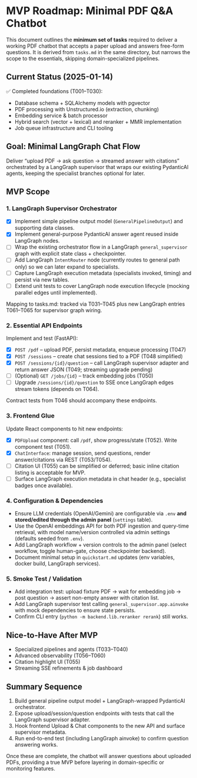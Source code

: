 # MVP Roadmap: Minimal PDF Q&A Chatbot

This document outlines the **minimum set of tasks** required to deliver a working PDF chatbot that accepts a paper upload and answers free-form questions. It is derived from `tasks.md` in the same directory, but narrows the scope to the essentials, skipping domain-specialized pipelines.

## Current Status (2025-01-14)

✅ Completed foundations (T001–T030):

- Database schema + SQLAlchemy models with pgvector
- PDF processing with Unstructured.io (extraction, chunking)
- Embedding service & batch processor
- Hybrid search (vector + lexical) and reranker + MMR implementation
- Job queue infrastructure and CLI tooling

## Goal: Minimal LangGraph Chat Flow

Deliver “upload PDF → ask question → streamed answer with citations” orchestrated by a LangGraph supervisor that wraps our existing PydanticAI agents, keeping the specialist branches optional for later.

## MVP Scope

### 1. LangGraph Supervisor Orchestrator

- [x] Implement simple pipeline output model (`GeneralPipelineOutput`) and supporting data classes.
- [x] Implement general-purpose PydanticAI answer agent reused inside LangGraph nodes.
- [ ] Wrap the existing orchestrator flow in a LangGraph `general_supervisor` graph with explicit state class + checkpointer.
- [ ] Add LangGraph `IntentRouter` node (currently routes to general path only) so we can later expand to specialists.
- [ ] Capture LangGraph execution metadata (specialists invoked, timing) and persist via new tables.
- [ ] Extend unit tests to cover LangGraph node execution lifecycle (mocking parallel edges until implemented).

Mapping to tasks.md: tracked via T031–T045 plus new LangGraph entries T061–T065 for supervisor graph wiring.

### 2. Essential API Endpoints

Implement and test (FastAPI):

- [x] `POST /pdf` – upload PDF, persist metadata, enqueue processing (T047)
- [x] `POST /sessions` – create chat sessions tied to a PDF (T048 simplified)
- [x] `POST /sessions/{id}/question` – call LangGraph supervisor adapter and return answer JSON (T049; streaming upgrade pending)
- [ ] (Optional) `GET /jobs/{id}` – track embedding jobs (T050)
- [ ] Upgrade `/sessions/{id}/question` to SSE once LangGraph edges stream tokens (depends on T064).

Contract tests from T046 should accompany these endpoints.

### 3. Frontend Glue

Update React components to hit new endpoints:

- [x] `PDFUpload` component: call `/pdf`, show progress/state (T052). Write component test (T051).
- [x] `ChatInterface`: manage session, send questions, render answer/citations via REST (T053/T054).
- [ ] Citation UI (T055) can be simplified or deferred; basic inline citation listing is acceptable for MVP.
- [ ] Surface LangGraph execution metadata in chat header (e.g., specialist badges once available).

### 4. Configuration & Dependencies

- Ensure LLM credentials (OpenAI/Gemini) are configurable via `.env` **and stored/edited through the admin panel** (`settings` table).
- Use the OpenAI embeddings API for both PDF ingestion and query-time retrieval, with model name/version controlled via admin settings (defaults seeded from `.env`).
- Add LangGraph workflow + version controls to the admin panel (select workflow, toggle human-gate, choose checkpointer backend).
- Document minimal setup in `quickstart.md` updates (env variables, docker build, LangGraph services).

### 5. Smoke Test / Validation

- Add integration test: upload fixture PDF → wait for embedding job → post question → assert non-empty answer with citation list.
- Add LangGraph supervisor test calling `general_supervisor.app.ainvoke` with mock dependencies to ensure state persists.
- Confirm CLI entry (`python -m backend.lib.reranker rerank`) still works.

## Nice-to-Have After MVP

- Specialized pipelines and agents (T033–T040)
- Advanced observability (T056–T060)
- Citation highlight UI (T055)
- Streaming SSE refinements & job dashboard

## Summary Sequence

1. Build general pipeline output model + LangGraph-wrapped PydanticAI orchestrator.
2. Expose upload/session/question endpoints with tests that call the LangGraph supervisor adapter.
3. Hook frontend Upload & Chat components to the new API and surface supervisor metadata.
4. Run end-to-end test (including LangGraph ainvoke) to confirm question answering works.

Once these are complete, the chatbot will answer questions about uploaded PDFs, providing a true MVP before layering in domain-specific or monitoring features.
